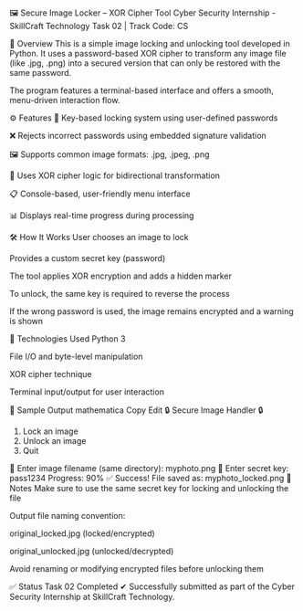 🖼️ Secure Image Locker – XOR Cipher Tool
Cyber Security Internship - SkillCraft Technology
Task 02 | Track Code: CS

🔐 Overview
This is a simple image locking and unlocking tool developed in Python.
It uses a password-based XOR cipher to transform any image file (like .jpg, .png) into a secured version that can only be restored with the same password.

The program features a terminal-based interface and offers a smooth, menu-driven interaction flow.

⚙️ Features
🔑 Key-based locking system using user-defined passwords

❌ Rejects incorrect passwords using embedded signature validation

🖼️ Supports common image formats: .jpg, .jpeg, .png

🔄 Uses XOR cipher logic for bidirectional transformation

📋 Console-based, user-friendly menu interface

📊 Displays real-time progress during processing

🛠️ How It Works
User chooses an image to lock

Provides a custom secret key (password)

The tool applies XOR encryption and adds a hidden marker

To unlock, the same key is required to reverse the process

If the wrong password is used, the image remains encrypted and a warning is shown

🚀 Technologies Used
Python 3

File I/O and byte-level manipulation

XOR cipher technique

Terminal input/output for user interaction

🧪 Sample Output
mathematica
Copy
Edit
🔒 Secure Image Handler 🔒
1. Lock an image
2. Unlock an image
3. Quit

📁 Enter image filename (same directory): myphoto.png
🔑 Enter secret key: pass1234
Progress: 90%
✅ Success! File saved as: myphoto_locked.png
📌 Notes
Make sure to use the same secret key for locking and unlocking the file

Output file naming convention:

original_locked.jpg (locked/encrypted)

original_unlocked.jpg (unlocked/decrypted)

Avoid renaming or modifying encrypted files before unlocking them

✅ Status
Task 02 Completed ✔
Successfully submitted as part of the Cyber Security Internship at SkillCraft Technology.


